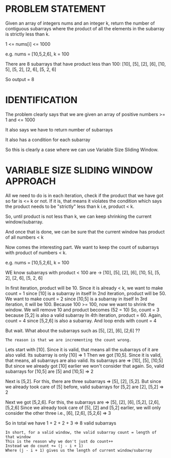 # PROBLEM STATEMENT
Given an array of integers nums and an integer k, return the number of contiguous subarrays where the product of all the elements in the subarray is strictly less than k.

1 <= nums[i] <= 1000

e.g. nums = [10,5,2,6], k = 100

There are 8 subarrays that have product less than 100:
[10], [5], [2], [6], [10, 5], [5, 2], [2, 6], [5, 2, 6]

So output = 8

# IDENTIFICATION

The problem clearly says that we are given an array of positive numbers >= 1 and <= 1000

It also says we have to return number of subarrays

It also has a condition for each subarray

So this is clearly a case where we can use Variable Size Sliding Window.


# VARIABLE SIZE SLIDING WINDOW APPROACH

All we need to do is in each iteration, check if the product that we have got so far is <= k or not. If it is, that means it violates the condition which says the product needs to be "strictly" less than k i.e, product < k.

So, until product is not less than k, we can keep shrinking the current window/subarray.

And once that is done, we can be sure that the current window has product of all numbers < k

Now comes the interesting part. We want to keep the count of subarrays with product of numbers < k.

e.g. nums = [10,5,2,6], k = 100

WE know subarrays with product < 100 are -> [10], [5], [2], [6], [10, 5], [5, 2], [2, 6], [5, 2, 6]


In first iteration, product will be 10. Since it is already < k, we want to make count = 1 since [10] is a subarray in itself
In 2nd iteration, product will be 50. We want to make count = 2 since [10,5] is a subarray in itself
In 3rd iteration, it will be 100. Because 100 >= 100, now we want to shrink the window. We will remove 10 and product becomes (52 = 10)
So, count = 3 because [5,2] is also a valid subarray
In 4th iteration, product = 60. Again, count = 4 since [5,2,6] is also a subarray.
And loop ends with count = 4

But wait. What about the subarrays such as [5], [2], [6], [2,6] ??

```
The reason is that we are incrementing the count wrong. 
```

Lets start with [10]. Since it is valid, that means all the subarrays of it are also valid. Its subarray is only [10] => 1
Then we got [10,5]. Since it is valid, that means, all subarrays are also valid. Its subarrays are => [10], [5], [10,5]
But since we already got [10] earlier we won't consider that again. So, valid subarrays for [10,5] are [5] and [10,5] => 2

Next is [5,2]. For this, there are three subarrays => [5], [2], [5,2]. But since we already took care of [5] before, valid subarrays for [5,2] are [2], [5,2] => 2

Next we got [5,2,6]. For this, the subarrays are => [5], [2], [6], [5,2], [2,6], [5,2,6] Since we already took care of [5],  [2] and [5,2] earlier, we will only consider the other three i.e., [6], [2,6], [5,2,6] => 3

So in total we have 1 + 2 + 2 + 3 => 8 valid subarrays

```
In short, for a valid window, the valid subarray count = length of that window
This is the reason why we don't just do count++ 
Instead we do count += (j - i + 1) 
Where (j - i + 1) gives us the length of current window/subarray
```